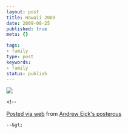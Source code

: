 ```yaml
---
layout: post
title: Hawaii 2009
date: 2009-08-25
published: true
meta: {}

tags:
- family
type: post
keywords:
- family
status: publish
---
```



[![](http://media.eick.us/2011/05/IMG_0000.jpg.scaled500.jpg)](http://posterous.com/getfile/files.posterous.com/andreweick/ocDhettBHmIlkfzGHGiuonitIDspybrcCqbCHmfGlFpHwsqupdtpuArfkEIC/IMG_0000.jpg.scaled1000.jpg)

&lt;!--

  [Posted via web](http://posterous.com)   from [Andrew Eick's posterous](http://andreweick.posterous.com/hawaii-2009)

    --&gt;
